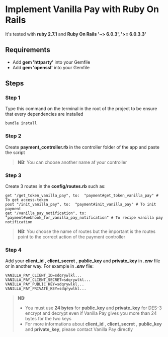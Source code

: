 # Implement Vanilla Pay with Ruby On Rails

It's tested with **ruby 2.7.1** and **Ruby On Rails '~> 6.0.3', '>= 6.0.3.3'**

## Requirements
- Add **gem 'httparty'** into your Gemfile
- Add **gem 'openssl'** into your Gemfile

## Steps
### Step 1
Type this command on the terminal in the root of the project to be ensure that every dependencies are installed

    bundle install

### Step 2
Create **payment_controller.rb** in the controller folder of the app and paste the script

> **NB:** You can choose another name af your controller

### Step 3
Create 3 routes in the **config/routes.rb** such as:

   
	get "/get_token_vanilla_pay", to:  "payment#get_token_vanilla_pay" # To get access-token
    post "/init_vanilla_pay", to:  "payment#init_vanilla_pay" # To init payment
    get "/vanilla_pay_notification", to:  "payment#webhook_for_vanilla_pay_notification" # To recipe vanilla pay notification

> **NB:** You choose the name of routes but the important is the routes point to the correct action of the payment controller

### Step 4
Add your **client_id** , **client_secret** , **public_key** and **private_key** in ***.env*** file or in another way.
For example in ***.env*** file:

    VANILLA_PAY_CLIENT_ID=sdqrywlkl...
    VANILLA_PAY_CLIENT_SECRET=sdqrywlkl...
    VANILLA_PAY_PUBLIC_KEY=sdqrywlkl...
    VANILLA_PAY_PRIVATE_KEY=sdqrywlkl...

> **NB:** 
> 
>  - You must use **24 bytes** for **public_key** and **private_key** for DES-3 encrypt and decrypt even if Vanilla Pay gives you more than
> 24 bytes for the two keys
>  - For more informations about **client_id** , **client_secret** , **public_key** and **private_key**, please contact Vanilla Pay directly
